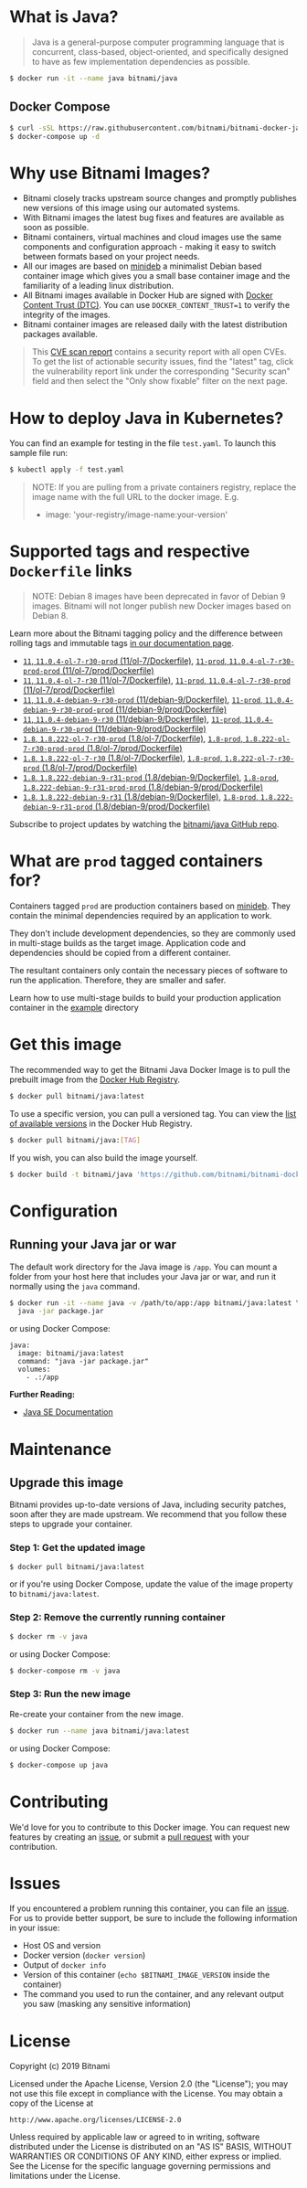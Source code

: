 # What is Java?

> Java is a general-purpose computer programming language that is concurrent, class-based, object-oriented, and specifically designed to have as few implementation dependencies as possible.

```bash
$ docker run -it --name java bitnami/java
```

## Docker Compose

```bash
$ curl -sSL https://raw.githubusercontent.com/bitnami/bitnami-docker-java/master/docker-compose.yml > docker-compose.yml
$ docker-compose up -d
```

# Why use Bitnami Images?

* Bitnami closely tracks upstream source changes and promptly publishes new versions of this image using our automated systems.
* With Bitnami images the latest bug fixes and features are available as soon as possible.
* Bitnami containers, virtual machines and cloud images use the same components and configuration approach - making it easy to switch between formats based on your project needs.
* All our images are based on [minideb](https://github.com/bitnami/minideb) a minimalist Debian based container image which gives you a small base container image and the familiarity of a leading linux distribution.
* All Bitnami images available in Docker Hub are signed with [Docker Content Trust (DTC)](https://docs.docker.com/engine/security/trust/content_trust/). You can use `DOCKER_CONTENT_TRUST=1` to verify the integrity of the images.
* Bitnami container images are released daily with the latest distribution packages available.


> This [CVE scan report](https://quay.io/repository/bitnami/java?tab=tags) contains a security report with all open CVEs. To get the list of actionable security issues, find the "latest" tag, click the vulnerability report link under the corresponding "Security scan" field and then select the "Only show fixable" filter on the next page.

# How to deploy Java in Kubernetes?

You can find an example for testing in the file `test.yaml`. To launch this sample file run:

```bash
$ kubectl apply -f test.yaml
```

> NOTE: If you are pulling from a private containers registry, replace the image name with the full URL to the docker image. E.g.
>
> - image: 'your-registry/image-name:your-version'

# Supported tags and respective `Dockerfile` links

> NOTE: Debian 8 images have been deprecated in favor of Debian 9 images. Bitnami will not longer publish new Docker images based on Debian 8.

Learn more about the Bitnami tagging policy and the difference between rolling tags and immutable tags [in our documentation page](https://docs.bitnami.com/containers/how-to/understand-rolling-tags-containers/).


- [`11`, `11.0.4-ol-7-r30-prod` (11/ol-7/Dockerfile)](https://github.com/bitnami/bitnami-docker-java/blob/11.0.4-ol-7-r30-prod/11/ol-7/Dockerfile), [`11-prod`, `11.0.4-ol-7-r30-prod-prod` (11/ol-7/prod/Dockerfile)](https://github.com/bitnami/bitnami-docker-java/blob/11.0.4-ol-7-r30-prod/11/ol-7/prod/Dockerfile)
- [`11`, `11.0.4-ol-7-r30` (11/ol-7/Dockerfile)](https://github.com/bitnami/bitnami-docker-java/blob/11.0.4-ol-7-r30/11/ol-7/Dockerfile), [`11-prod`, `11.0.4-ol-7-r30-prod` (11/ol-7/prod/Dockerfile)](https://github.com/bitnami/bitnami-docker-java/blob/11.0.4-ol-7-r30/11/ol-7/prod/Dockerfile)
- [`11`, `11.0.4-debian-9-r30-prod` (11/debian-9/Dockerfile)](https://github.com/bitnami/bitnami-docker-java/blob/11.0.4-debian-9-r30-prod/11/debian-9/Dockerfile), [`11-prod`, `11.0.4-debian-9-r30-prod-prod` (11/debian-9/prod/Dockerfile)](https://github.com/bitnami/bitnami-docker-java/blob/11.0.4-debian-9-r30-prod/11/debian-9/prod/Dockerfile)
- [`11`, `11.0.4-debian-9-r30` (11/debian-9/Dockerfile)](https://github.com/bitnami/bitnami-docker-java/blob/11.0.4-debian-9-r30/11/debian-9/Dockerfile), [`11-prod`, `11.0.4-debian-9-r30-prod` (11/debian-9/prod/Dockerfile)](https://github.com/bitnami/bitnami-docker-java/blob/11.0.4-debian-9-r30/11/debian-9/prod/Dockerfile)
- [`1.8`, `1.8.222-ol-7-r30-prod` (1.8/ol-7/Dockerfile)](https://github.com/bitnami/bitnami-docker-java/blob/1.8.222-ol-7-r30-prod/1.8/ol-7/Dockerfile), [`1.8-prod`, `1.8.222-ol-7-r30-prod-prod` (1.8/ol-7/prod/Dockerfile)](https://github.com/bitnami/bitnami-docker-java/blob/1.8.222-ol-7-r30-prod/1.8/ol-7/prod/Dockerfile)
- [`1.8`, `1.8.222-ol-7-r30` (1.8/ol-7/Dockerfile)](https://github.com/bitnami/bitnami-docker-java/blob/1.8.222-ol-7-r30/1.8/ol-7/Dockerfile), [`1.8-prod`, `1.8.222-ol-7-r30-prod` (1.8/ol-7/prod/Dockerfile)](https://github.com/bitnami/bitnami-docker-java/blob/1.8.222-ol-7-r30/1.8/ol-7/prod/Dockerfile)
- [`1.8`, `1.8.222-debian-9-r31-prod` (1.8/debian-9/Dockerfile)](https://github.com/bitnami/bitnami-docker-java/blob/1.8.222-debian-9-r31-prod/1.8/debian-9/Dockerfile), [`1.8-prod`, `1.8.222-debian-9-r31-prod-prod` (1.8/debian-9/prod/Dockerfile)](https://github.com/bitnami/bitnami-docker-java/blob/1.8.222-debian-9-r31-prod/1.8/debian-9/prod/Dockerfile)
- [`1.8`, `1.8.222-debian-9-r31` (1.8/debian-9/Dockerfile)](https://github.com/bitnami/bitnami-docker-java/blob/1.8.222-debian-9-r31/1.8/debian-9/Dockerfile), [`1.8-prod`, `1.8.222-debian-9-r31-prod` (1.8/debian-9/prod/Dockerfile)](https://github.com/bitnami/bitnami-docker-java/blob/1.8.222-debian-9-r31/1.8/debian-9/prod/Dockerfile)

Subscribe to project updates by watching the [bitnami/java GitHub repo](https://github.com/bitnami/bitnami-docker-java).

# What are `prod` tagged containers for?

Containers tagged `prod` are production containers based on [minideb](https://github.com/bitnami/minideb). They contain the minimal dependencies required by an application to work.

They don't include development dependencies, so they are commonly used in multi-stage builds as the target image. Application code and dependencies should be copied from a different container.

The resultant containers only contain the necessary pieces of software to run the application. Therefore, they are smaller and safer.

Learn how to use multi-stage builds to build your production application container in the [example](/example) directory

# Get this image

The recommended way to get the Bitnami Java Docker Image is to pull the prebuilt image from the [Docker Hub Registry](https://hub.docker.com/r/bitnami/java).

```bash
$ docker pull bitnami/java:latest
```

To use a specific version, you can pull a versioned tag. You can view the [list of available versions](https://hub.docker.com/r/bitnami/java/tags/) in the Docker Hub Registry.

```bash
$ docker pull bitnami/java:[TAG]
```

If you wish, you can also build the image yourself.

```bash
$ docker build -t bitnami/java 'https://github.com/bitnami/bitnami-docker-java.git#master:1.8/debian-9'
```

# Configuration

## Running your Java jar or war

The default work directory for the Java image is `/app`. You can mount a folder from your host here that includes your Java jar or war, and run it normally using the `java` command.

```bash
$ docker run -it --name java -v /path/to/app:/app bitnami/java:latest \
  java -jar package.jar
```

or using Docker Compose:

```
java:
  image: bitnami/java:latest
  command: "java -jar package.jar"
  volumes:
    - .:/app
```

**Further Reading:**

  - [Java SE Documentation](https://docs.oracle.com/javase/8/docs/api/)

# Maintenance

## Upgrade this image

Bitnami provides up-to-date versions of Java, including security patches, soon after they are made upstream. We recommend that you follow these steps to upgrade your container.

### Step 1: Get the updated image

```bash
$ docker pull bitnami/java:latest
```

or if you're using Docker Compose, update the value of the image property to `bitnami/java:latest`.

### Step 2: Remove the currently running container

```bash
$ docker rm -v java
```

or using Docker Compose:

```bash
$ docker-compose rm -v java
```

### Step 3: Run the new image

Re-create your container from the new image.

```bash
$ docker run --name java bitnami/java:latest
```

or using Docker Compose:

```bash
$ docker-compose up java
```

# Contributing

We'd love for you to contribute to this Docker image. You can request new features by creating an [issue](https://github.com/bitnami/bitnami-docker-java/issues), or submit a [pull request](https://github.com/bitnami/bitnami-docker-java/pulls) with your contribution.

# Issues

If you encountered a problem running this container, you can file an [issue](https://github.com/bitnami/bitnami-docker-java/issues). For us to provide better support, be sure to include the following information in your issue:

- Host OS and version
- Docker version (`docker version`)
- Output of `docker info`
- Version of this container (`echo $BITNAMI_IMAGE_VERSION` inside the container)
- The command you used to run the container, and any relevant output you saw (masking any sensitive
information)

# License

Copyright (c) 2019 Bitnami

Licensed under the Apache License, Version 2.0 (the "License");
you may not use this file except in compliance with the License.
You may obtain a copy of the License at

    http://www.apache.org/licenses/LICENSE-2.0

Unless required by applicable law or agreed to in writing, software
distributed under the License is distributed on an "AS IS" BASIS,
WITHOUT WARRANTIES OR CONDITIONS OF ANY KIND, either express or implied.
See the License for the specific language governing permissions and
limitations under the License.
